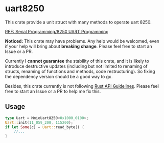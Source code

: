 # uart8250

This crate provide a unit struct with many methods to operate uart 8250.

[REF: Serial Programming/8250 UART Programming](https://en.wikibooks.org/wiki/Serial_Programming/8250_UART_Programming#UART_Registers)

**Noticed:** This crate may have problems. Any help would be welcomed, even if your help will bring about **breaking change**. Please feel free to start an Issue or a PR.

Currently I **cannot guarantee** the stability of this crate, and it is likely to introduce destructive updates (including but not limited to renaming of structs, renaming of functions and methods, code restructuring). So fixing the dependency version should be a good way to go.

Besides, this crate currently is not following [Rust API Guidelines](https://rust-lang.github.io/api-guidelines/). Please feel free to start an Issue or a PR to help me fix this.

## Usage

```rust
type Uart = MmioUart8250<0x1000_0100>;
Uart::init(11_059_200, 115200);
if let Some(c) = Uart::read_byte() {
    //...
}
```
